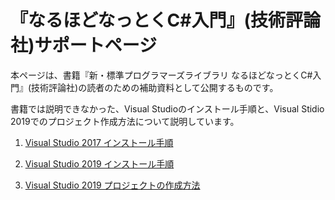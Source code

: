 # 『なるほどなっとくC#入門』(技術評論社)サポートページ

本ページは、書籍『新・標準プログラマーズライブラリ なるほどなっとくC#入門』(技術評論社)の読者のための補助資料として公開するものです。

書籍では説明できなかった、Visual Studioのインストール手順と、Visual Stidio 2019でのプロジェクト作成方法について説明しています。


1. [Visual Studio 2017 インストール手順](vs2017/install.html)

2. [Visual Studio 2019 インストール手順](vs2019/install.html)

3. [Visual Studio 2019 プロジェクトの作成方法](vs2019/createProject.html)

